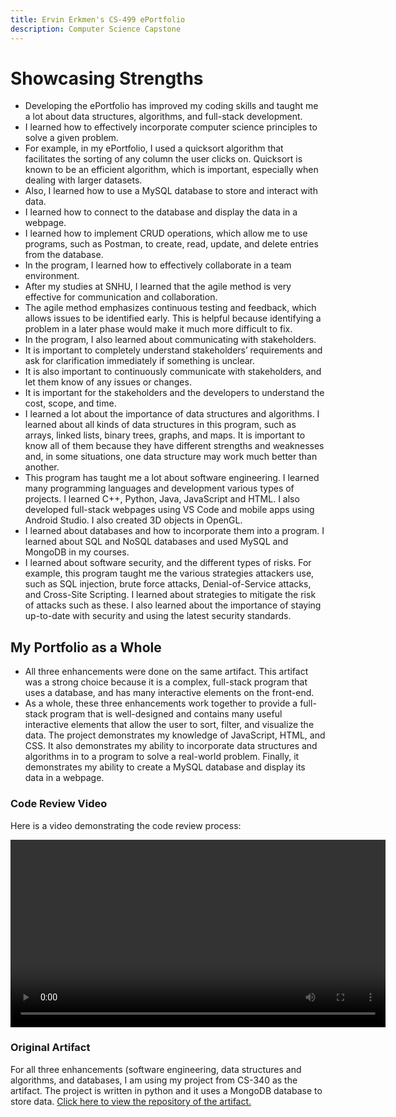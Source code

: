 ```yaml
---
title: Ervin Erkmen's CS-499 ePortfolio
description: Computer Science Capstone
---
```


# Showcasing Strengths

- Developing the ePortfolio has improved my coding skills and taught me a lot about data structures, algorithms, and full-stack development.
- I learned how to effectively incorporate computer science principles to solve a given problem.
- For example, in my ePortfolio, I used a quicksort algorithm that facilitates the sorting of any column the user clicks on. Quicksort is known to be an efficient algorithm, which is important, especially when dealing with larger datasets.
- Also, I learned how to use a MySQL database to store and interact with data.
- I learned how to connect to the database and display the data in a webpage.
- I learned how to implement CRUD operations, which allow me to use programs, such as Postman, to create, read, update, and delete entries from the database.
- In the program, I learned how to effectively collaborate in a team environment. 
- After my studies at SNHU, I learned that the agile method is very effective for communication and collaboration.
- The agile method emphasizes continuous testing and feedback, which allows issues to be identified early. This is helpful because identifying a problem in a later phase would make it much more difficult to fix. 
- In the program, I also learned about communicating with stakeholders.
- It is important to completely understand stakeholders’ requirements and ask for clarification immediately if something is unclear.
- It is also important to continuously communicate with stakeholders, and let them know of any issues or changes.
- It is important for the stakeholders and the developers to understand the cost, scope, and time. 
- I learned a lot about the importance of data structures and algorithms. I learned about all kinds of data structures in this program, such as arrays, linked lists, binary trees, graphs, and maps. It is important to know all of them because they have different strengths and weaknesses and, in some situations, one data structure may work much better than another.
- This program has taught me a lot about software engineering. I learned many programming languages and development various types of projects. I learned C++, Python, Java, JavaScript and HTML. I also developed full-stack webpages using VS Code and mobile apps using Android Studio. I also created 3D objects in OpenGL. 
- I learned about databases and how to incorporate them into a program. I learned about SQL and NoSQL databases and used MySQL and MongoDB in my courses. 
- I learned about software security, and the different types of risks. For example, this program taught me the various strategies attackers use, such as SQL injection, brute force attacks, Denial-of-Service attacks, and Cross-Site Scripting. I learned about strategies to mitigate the risk of attacks such as these. I also learned about the importance of staying up-to-date with security and using the latest security standards.


## My Portfolio as a Whole

- All three enhancements were done on the same artifact. This artifact was a strong choice because it is a complex, full-stack program that uses a database, and has many interactive elements on the front-end.
- As a whole, these three enhancements work together to provide a full-stack program that is well-designed and contains many useful interactive elements that allow the user to sort, filter, and visualize the data. The project demonstrates my knowledge of JavaScript, HTML, and CSS. It also demonstrates my ability to incorporate data structures and algorithms in to a program to solve a real-world problem. Finally, it demonstrates my ability to create a MySQL database and display its data in a webpage.

### Code Review Video

Here is a video demonstrating the code review process:

<video width="600" controls>
  <source src="code_review/code_review_video.mp4" type="video/mp4">
  Your browser does not support the video tag.
</video>

### Original Artifact

For all three enhancements (software engineering, data structures and algorithms, and databases, I am using my project from CS-340 as the artifact. The project is written in python and it uses a MongoDB database to store data.
[Click here to view the repository of the artifact.](https://github.com/ervin-erkmen/ervin-erkmen.github.io/original_artifact)

